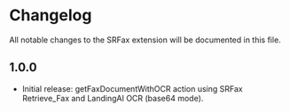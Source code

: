 # Changelog

All notable changes to the SRFax extension will be documented in this file.

## 1.0.0
- Initial release: getFaxDocumentWithOCR action using SRFax Retrieve_Fax and LandingAI OCR (base64 mode).
